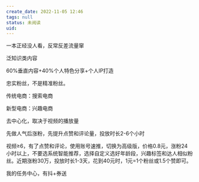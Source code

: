 ```yaml
---
create_date: 2022-11-05 12:46
tags: null
status: 未阅读 
uid: 
---
```

一本正经没人看，反常反差流量窜

泛知识类内容

60%垂直内容+40%个人特色分享+个人IP打造

忠实粉丝，不是精准粉丝。

传统电商：搜索电商

新型电商：兴趣电商

去中心化，取决于视频的播放量

先做人气后涨粉，先提升点赞和评论量，投放时长2-6个小时

视频≥6，有了点赞和评论，使用账号速推，切换为高级版，价格0.8元，涨粉24小时以上，不要选系统智能推荐，选择自定义选好年龄段，兴趣标签和达人相似粉丝。近期涨粉30万，投放时长1-3天，花到40元时，1元=1个粉丝或1.5个赞即可。

我的任务中心，有抖+券送